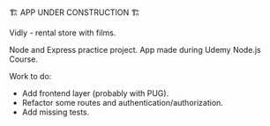 :building_construction: APP UNDER CONSTRUCTION :building_construction:

Vidly - rental store with films.

Node and Express practice project.
App made during Udemy Node.js Course.

Work to do:

- Add frontend layer (probably with PUG).
- Refactor some routes and authentication/authorization.
- Add missing tests.
